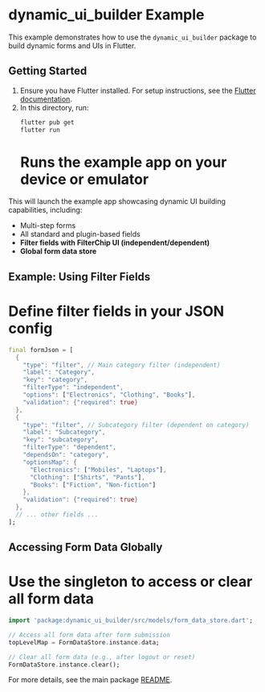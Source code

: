 # dynamic_ui_builder Example

This example demonstrates how to use the `dynamic_ui_builder` package to build dynamic forms and UIs in Flutter.

## Getting Started

1. Ensure you have Flutter installed. For setup instructions, see the [Flutter documentation](https://docs.flutter.dev/get-started/install).
2. In this directory, run:
   ```sh
   flutter pub get
   flutter run
   ```
   # Runs the example app on your device or emulator

This will launch the example app showcasing dynamic UI building capabilities, including:
- Multi-step forms
- All standard and plugin-based fields
- **Filter fields with FilterChip UI (independent/dependent)**
- **Global form data store**

## Example: Using Filter Fields

# Define filter fields in your JSON config
```dart
final formJson = [
  {
    "type": "filter", // Main category filter (independent)
    "label": "Category",
    "key": "category",
    "filterType": "independent",
    "options": ["Electronics", "Clothing", "Books"],
    "validation": {"required": true}
  },
  {
    "type": "filter", // Subcategory filter (dependent on category)
    "label": "Subcategory",
    "key": "subcategory",
    "filterType": "dependent",
    "dependsOn": "category",
    "optionsMap": {
      "Electronics": ["Mobiles", "Laptops"],
      "Clothing": ["Shirts", "Pants"],
      "Books": ["Fiction", "Non-fiction"]
    },
    "validation": {"required": true}
  },
  // ... other fields ...
];
```

## Accessing Form Data Globally

# Use the singleton to access or clear all form data
```dart
import 'package:dynamic_ui_builder/src/models/form_data_store.dart';

// Access all form data after form submission
topLevelMap = FormDataStore.instance.data;

// Clear all form data (e.g., after logout or reset)
FormDataStore.instance.clear();
```

For more details, see the main package [README](../README.md).
